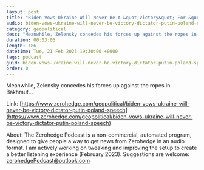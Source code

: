 ```yaml
---
layout: post
title: "Biden Vows Ukraine Will Never Be A &quot;Victory&quot; For &quot;Dictator&quot; Putin In Poland Speech"
audio: biden-vows-ukraine-will-never-be-victory-dictator-putin-poland-speech-0
category: geopolitical
desc: "Meanwhile, Zelensky concedes his forces up against the ropes in Bakhmut..."
duration: 00:03:06
length: 186
datetime: Tue, 21 Feb 2023 19:30:00 +0000
tags: podcast
guid: biden-vows-ukraine-will-never-be-victory-dictator-putin-poland-speech-0
order: 0
---
```

Meanwhile, Zelensky concedes his forces up against the ropes in Bakhmut...

Link: [https://www.zerohedge.com/geopolitical/biden-vows-ukraine-will-never-be-victory-dictator-putin-poland-speech](https://www.zerohedge.com/geopolitical/biden-vows-ukraine-will-never-be-victory-dictator-putin-poland-speech)

About: The Zerohedge Podcast is a non-commercial, automated program, designed to give people a way to get news from Zerohedge in an audio format.  I am actively working on tweaking and improving the setup to create a better listening experience (February 2023).  Suggestions are welcome: [zerohedgePodcast@outlook.com](mailto:zerohedgePodcast@outlook.com)